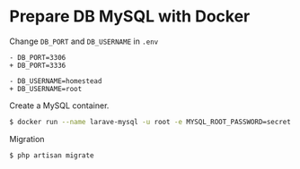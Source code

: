 # Prepare DB MySQL with Docker 

Change `DB_PORT` and `DB_USERNAME` in `.env`

```.env
- DB_PORT=3306
+ DB_PORT=3336

- DB_USERNAME=homestead
+ DB_USERNAME=root
```

Create a MySQL container.

```sh
$ docker run --name larave-mysql -u root -e MYSQL_ROOT_PASSWORD=secret -p 3336:3306 -e MYSQL_DATABASE=homestead -d mysql:5.7
```

Migration

```sh
$ php artisan migrate
```
